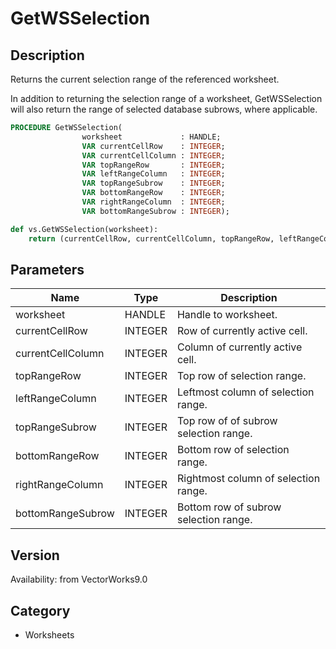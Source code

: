 # GetWSSelection

## Description
Returns the current selection range of the referenced worksheet.

In addition to returning the selection range of a worksheet, GetWSSelection will also return the range of selected database subrows, where applicable.

```pascal
PROCEDURE GetWSSelection(
				worksheet             : HANDLE;
				VAR currentCellRow    : INTEGER;
				VAR currentCellColumn : INTEGER;
				VAR topRangeRow       : INTEGER;
				VAR leftRangeColumn   : INTEGER;
				VAR topRangeSubrow    : INTEGER;
				VAR bottomRangeRow    : INTEGER;
				VAR rightRangeColumn  : INTEGER;
				VAR bottomRangeSubrow : INTEGER);
```

```python
def vs.GetWSSelection(worksheet):
    return (currentCellRow, currentCellColumn, topRangeRow, leftRangeColumn, topRangeSubrow, bottomRangeRow, rightRangeColumn, bottomRangeSubrow)
```

## Parameters
|Name|Type|Description|
|---|---|---|
|worksheet|HANDLE|Handle to worksheet.|
|currentCellRow|INTEGER|Row of currently active cell.|
|currentCellColumn|INTEGER|Column of currently active cell.|
|topRangeRow|INTEGER|Top row of selection range.|
|leftRangeColumn|INTEGER|Leftmost column of selection range.|
|topRangeSubrow|INTEGER|Top row of of subrow selection range.|
|bottomRangeRow|INTEGER|Bottom row of selection range.|
|rightRangeColumn|INTEGER|Rightmost column of selection range.|
|bottomRangeSubrow|INTEGER|Bottom row of subrow selection range.|

## Version
Availability: from VectorWorks9.0

## Category
* Worksheets

